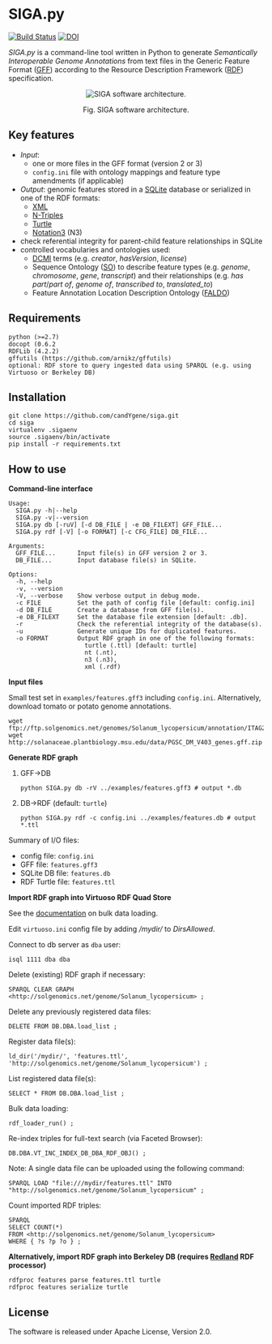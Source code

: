 # SIGA.py

[![Build Status](https://travis-ci.org/candYgene/siga.svg?branch=master)](https://travis-ci.org/candYgene/siga) [![DOI](https://zenodo.org/badge/87862207.svg)](https://zenodo.org/badge/latestdoi/87862207)

*SIGA.py* is a command-line tool written in Python to generate *Semantically Interoperable Genome Annotations* from
text files in the Generic Feature Format ([GFF](https://github.com/The-Sequence-Ontology/Specifications/blob/master/gff3.md)) according to the Resource Description Framework ([RDF](https://www.w3.org/TR/rdf11-concepts/)) specification.

<div align="center">
  <figure>
    <p>
      <img src ="doc/SIGA.png" alt="SIGA software architecture." />
      <figcaption>Fig. SIGA software architecture.</figcaption>
    </p>
  </figure>
</div>

## Key features ##
- _Input_:
  - one or more files in the GFF format (version 2 or 3)
  - `config.ini` file with ontology mappings and feature type amendments (if applicable)
- _Output_: genomic features stored in a [SQLite](https://sqlite.org/) database or serialized in one of the RDF formats:
  - [XML](https://www.w3.org/TR/rdf-syntax-grammar/)
  - [N-Triples](https://www.w3.org/TR/n-triples/)
  - [Turtle](https://www.w3.org/TeamSubmission/turtle/)
  - [Notation3](https://www.w3.org/DesignIssues/Notation3.html) (N3)
- check referential integrity for parent-child feature relationships in SQLite
- controlled vocabularies and ontologies used:
  - [DCMI](http://dublincore.org/documents/dcmi-terms/) terms (e.g. _creator_, _hasVersion_, _license_)
  - Sequence Ontology ([SO](http://www.sequenceontology.org/)) to describe feature types (e.g. _genome_, _chromosome_, _gene_, _transcript_) and their relationships (e.g. _has part_/_part of_, _genome of_, _transcribed to_, _translated_to_)
  - Feature Annotation Location Description Ontology ([FALDO](https://github.com/JervenBolleman/FALDO))

## Requirements ##

    python (>=2.7)
    docopt (0.6.2
    RDFLib (4.2.2)
    gffutils (https://github.com/arnikz/gffutils)
    optional: RDF store to query ingested data using SPARQL (e.g. using Virtuoso or Berkeley DB)


## Installation ##

```
git clone https://github.com/candYgene/siga.git
cd siga
virtualenv .sigaenv
source .sigaenv/bin/activate
pip install -r requirements.txt
```

## How to use ##

**Command-line interface**

```
Usage:
  SIGA.py -h|--help
  SIGA.py -v|--version
  SIGA.py db [-ruV] [-d DB_FILE | -e DB_FILEXT] GFF_FILE...
  SIGA.py rdf [-V] [-o FORMAT] [-c CFG_FILE] DB_FILE...

Arguments:
  GFF_FILE...      Input file(s) in GFF version 2 or 3.
  DB_FILE...       Input database file(s) in SQLite.

Options:
  -h, --help
  -v, --version
  -V, --verbose    Show verbose output in debug mode.
  -c FILE          Set the path of config file [default: config.ini]
  -d DB_FILE       Create a database from GFF file(s).
  -e DB_FILEXT     Set the database file extension [default: .db].
  -r               Check the referential integrity of the database(s).
  -u               Generate unique IDs for duplicated features.
  -o FORMAT        Output RDF graph in one of the following formats:
                     turtle (.ttl) [default: turtle]
                     nt (.nt),
                     n3 (.n3),
                     xml (.rdf)
 ```

**Input files**

Small test set in `examples/features.gff3` including `config.ini`. Alternatively, download tomato or potato genome annotations.

```
wget ftp://ftp.solgenomics.net/genomes/Solanum_lycopersicum/annotation/ITAG2.4_release/ITAG2.4_gene_models.gff3
wget http://solanaceae.plantbiology.msu.edu/data/PGSC_DM_V403_genes.gff.zip
```

**Generate RDF graph**

1. GFF->DB

    ```
    python SIGA.py db -rV ../examples/features.gff3 # output *.db
    ```

2. DB->RDF (default: `turtle`)

    ```
    python SIGA.py rdf -c config.ini ../examples/features.db # output *.ttl
    ```

Summary of I/O files:

- config file: `config.ini`
- GFF file: `features.gff3`
- SQLite DB file: `features.db`
- RDF Turtle file: `features.ttl`

**Import RDF graph into Virtuoso RDF Quad Store**

See the [documentation](http://virtuoso.openlinksw.com/dataspace/doc/dav/wiki/Main/VirtBulkRDFLoader) on bulk data loading.

Edit `virtuoso.ini` config file by adding _/mydir/_ to _DirsAllowed_.

Connect to db server as `dba` user:

`isql 1111 dba dba`

Delete (existing) RDF graph if necessary:

`SPARQL CLEAR GRAPH <http://solgenomics.net/genome/Solanum_lycopersicum> ;`

Delete any previously registered data files:

`DELETE FROM DB.DBA.load_list ;`

Register data file(s):

`ld_dir('/mydir/', 'features.ttl', 'http://solgenomics.net/genome/Solanum_lycopersicum') ;`

List registered data file(s):

`SELECT * FROM DB.DBA.load_list ;`

Bulk data loading:

`rdf_loader_run() ;`

Re-index triples for full-text search (via Faceted Browser):

`DB.DBA.VT_INC_INDEX_DB_DBA_RDF_OBJ() ;`

Note: A single data file can be uploaded using the following command:

`SPARQL LOAD "file:///mydir/features.ttl" INTO "http://solgenomics.net/genome/Solanum_lycopersicum" ;`

Count imported RDF triples:

```
SPARQL
SELECT COUNT(*)
FROM <http://solgenomics.net/genome/Solanum_lycopersicum>
WHERE { ?s ?p ?o } ;
```


**Alternatively, import RDF graph into Berkeley DB (requires [Redland](http://librdf.org/) RDF processor)**

```
rdfproc features parse features.ttl turtle
rdfproc features serialize turtle
```

## License ##
The software is released under Apache License, Version 2.0.
